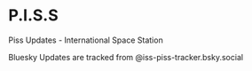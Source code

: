 # P.I.S.S
Piss Updates - International Space Station

Bluesky Updates are tracked from @iss-piss-tracker.bsky.social
